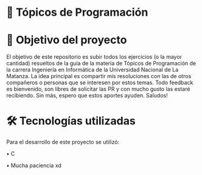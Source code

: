 # :mate:	Tópicos de Programación



# 📝 Objetivo del proyecto
El objetivo de este repositorio es subir todos los ejercicios (o la mayor cantidad) resueltos de la guía de la materia de Tópicos de Programación
de la carrera Ingeniería en Informática de la Universidad Nacional de La Matanza. La idea principal es compartir mis resoluciones con las de otros compañeros
o personas que se interesen por estos temas. 
Todo feedback es bienvenido, son libres de solicitar las PR y con mucho gusto las estaré recibiendo.
Sin más, espero que estos aportes ayuden. Saludos!

# :hammer_and_wrench: Tecnologías utilizadas
Para el desarrollo de este proyecto se utilizó:

• C

• Mucha paciencia xd


